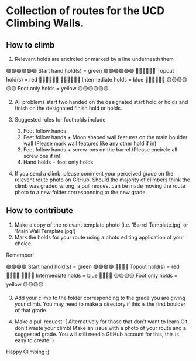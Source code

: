 # Collection of routes for the UCD Climbing Walls.

## How to climb

1. Relevant holds are encircled or marked by a line underneath them

🟢🟢🟢🟢🟢🟢 Start hand hold(s) = green 🟢🟢🟢🟢🟢🟢
🔴🔴🔴🔴🔴🔴 Topout hold(s) = red 🔴🔴🔴🔴🔴🔴
🔵🔵🔵🔵🔵🔵 Intermediate holds = blue 🔵🔵🔵🔵🔵🔵
🟡🟡🟡🟡🟡🟡 Foot only holds = yellow 🟡🟡🟡🟡🟡🟡

2. All problems start two handed on the designated start hold or holds and finish on the designated finish hold or holds.

3. Suggested rules for footholds include

   1. Feet follow hands
   2. Feet follow hands + Moon shaped wall features on the main boulder wall (Please mark wall features like any other hold if in)
   3. Feet follow hands + screw-ons on the barrel (Please encircle all screw ons if in)
   4. Hand holds + foot only holds

4. If you send a climb, please comment your perceived grade on the relevent route photo on GitHub. Should the majority of climbers think the climb was graded wrong, a pull request can be made moving the route photo to a new folder corresponding to the new grade.

## How to contribute

1. Make a copy of the relevant template photo (i.e. 'Barrel Template.jpg' or 'Main Wall Template.jpg')
2. Mark the holds for your route using a photo editing application of your choice.

Remember!

🟢🟢🟢🟢 Start hand hold(s) = green 🟢🟢🟢🟢
🔴🔴🔴🔴 Topout hold(s) = red 🔴🔴🔴🔴
🔵🔵🔵🔵 Intermediate holds = blue 🔵🔵🔵🔵
🟡🟡🟡🟡 Foot only holds = yellow 🟡🟡🟡🟡

3. Add your climb to the folder corresponding to the grade you are giving your climb. You may need to make a directory if this is the first boulder of that grade.

4. Make a pull request!
   ( Alternatively for those that don't want to learn Git, don't waste your climb! Make an issue with a photo of your route and a suggested grade. You will still need a GitHub account for this, this is easy to create. )

Happy Climbing :)
